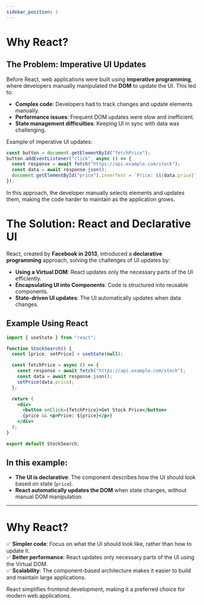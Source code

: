 ```yaml
---
sidebar_position: 1
---
```


# Why React?

## The Problem: Imperative UI Updates

Before React, web applications were built using **imperative programming**, where developers manually manipulated the **DOM** to update the UI. This led to:

- **Complex code**: Developers had to track changes and update elements manually.
- **Performance issues**: Frequent DOM updates were slow and inefficient.
- **State management difficulties**: Keeping UI in sync with data was challenging.

Example of imperative UI updates:

```js
const button = document.getElementById("fetchPrice");
button.addEventListener("click", async () => {
  const response = await fetch("https://api.example.com/stock");
  const data = await response.json();
  document.getElementById("price").innerText = `Price: $${data.price}`;
});
```

In this approach, the developer manually selects elements and updates them, making the code harder to maintain as the application grows.

# The Solution: React and Declarative UI

React, created by **Facebook in 2013**, introduced a **declarative programming** approach, solving the challenges of UI updates by:

- **Using a Virtual DOM**: React updates only the necessary parts of the UI efficiently.
- **Encapsulating UI into Components**: Code is structured into reusable components.
- **State-driven UI updates**: The UI automatically updates when data changes.

## Example Using React

```jsx
import { useState } from "react";

function StockSearch() {
  const [price, setPrice] = useState(null);

  const fetchPrice = async () => {
    const response = await fetch("https://api.example.com/stock");
    const data = await response.json();
    setPrice(data.price);
  };

  return (
    <div>
      <button onClick={fetchPrice}>Get Stock Price</button>
      {price && <p>Price: ${price}</p>}
    </div>
  );
}

export default StockSearch;
```

## In this example:

- **The UI is declarative**: The component describes how the UI should look based on state (`price`).
- **React automatically updates the DOM** when state changes, without manual DOM manipulation.

---

# Why React?

✅ **Simpler code**: Focus on what the UI should look like, rather than how to update it.  
✅ **Better performance**: React updates only necessary parts of the UI using the Virtual DOM.  
✅ **Scalability**: The component-based architecture makes it easier to build and maintain large applications.

React simplifies frontend development, making it a preferred choice for modern web applications.
